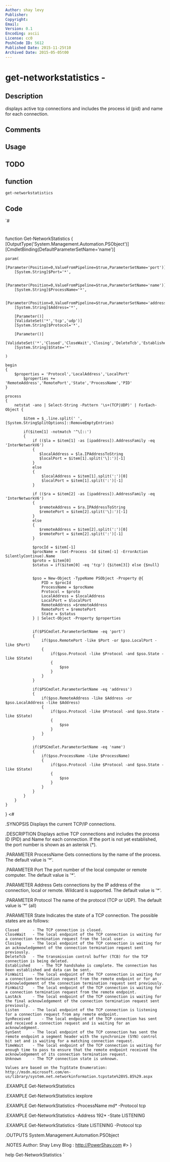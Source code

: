 ```yaml
---
Author: shay levy
Publisher: 
Copyright: 
Email: 
Version: 0.1
Encoding: ascii
License: cc0
PoshCode ID: 5612
Published Date: 2015-11-25t10
Archived Date: 2015-05-05t00
---
```


# get-networkstatistics - 

## Description

displays active tcp connections and includes the process id (pid) and name for each connection.

## Comments



## Usage



## TODO



## function

`get-networkstatistics`

## Code

`#
 #
 function Get-NetworkStatistics
 {
 	[OutputType('System.Management.Automation.PSObject')]
 	[CmdletBinding(DefaultParameterSetName='name')]
 	
 	param(
 		[Parameter(Position=0,ValueFromPipeline=$true,ParameterSetName='port')]
 		[System.String]$Port='*',
 		
 		[Parameter(Position=0,ValueFromPipeline=$true,ParameterSetName='name')]
 		[System.String]$ProcessName='*',
 		
 		[Parameter(Position=0,ValueFromPipeline=$true,ParameterSetName='address')]
 		[System.String]$Address='*',		
 		
 		[Parameter()]
 		[ValidateSet('*','tcp','udp')]
 		[System.String]$Protocol='*',
 
 		[Parameter()]
 		[ValidateSet('*','Closed','CloseWait','Closing','DeleteTcb','Established','FinWait1','FinWait2','LastAck','Listen','SynReceived','SynSent','TimeWait','Unknown')]
 		[System.String]$State='*'
 		
 	)
     
 	begin
 	{
 		$properties = 'Protocol','LocalAddress','LocalPort'
     		$properties += 'RemoteAddress','RemotePort','State','ProcessName','PID'
 	}
 	
 	process
 	{
 	    netstat -ano | Select-String -Pattern '\s+(TCP|UDP)' | ForEach-Object {
 
 	        $item = $_.line.split(' ',[System.StringSplitOptions]::RemoveEmptyEntries)
 
 	        if($item[1] -notmatch '^\[::')
 	        {           
 	            if (($la = $item[1] -as [ipaddress]).AddressFamily -eq 'InterNetworkV6')
 	            {
 	               $localAddress = $la.IPAddressToString
 	               $localPort = $item[1].split('\]:')[-1]
 	            }
 	            else
 	            {
 	                $localAddress = $item[1].split(':')[0]
 	                $localPort = $item[1].split(':')[-1]
 	            } 
 
 	            if (($ra = $item[2] -as [ipaddress]).AddressFamily -eq 'InterNetworkV6')
 	            {
 	               $remoteAddress = $ra.IPAddressToString
 	               $remotePort = $item[2].split('\]:')[-1]
 	            }
 	            else
 	            {
 	               $remoteAddress = $item[2].split(':')[0]
 	               $remotePort = $item[2].split(':')[-1]
 	            } 
 				
 				$procId = $item[-1]
 				$procName = (Get-Process -Id $item[-1] -ErrorAction SilentlyContinue).Name
 				$proto = $item[0]
 				$status = if($item[0] -eq 'tcp') {$item[3]} else {$null}				
 				
 				
 				$pso = New-Object -TypeName PSObject -Property @{
 					PID = $procId
 					ProcessName = $procName
 					Protocol = $proto
 					LocalAddress = $localAddress
 					LocalPort = $localPort
 					RemoteAddress =$remoteAddress
 					RemotePort = $remotePort
 					State = $status
 				} | Select-Object -Property $properties								
 
 
 				if($PSCmdlet.ParameterSetName -eq 'port')
 				{
 					if($pso.RemotePort -like $Port -or $pso.LocalPort -like $Port)
 					{
 					    if($pso.Protocol -like $Protocol -and $pso.State -like $State)
 						{
 							$pso
 						}
 					}
 				}
 
 				if($PSCmdlet.ParameterSetName -eq 'address')
 				{
 					if($pso.RemoteAddress -like $Address -or $pso.LocalAddress -like $Address)
 					{
 					    if($pso.Protocol -like $Protocol -and $pso.State -like $State)
 						{
 							$pso
 						}
 					}
 				}
 				
 				if($PSCmdlet.ParameterSetName -eq 'name')
 				{		
 					if($pso.ProcessName -like $ProcessName)
 					{
 						if($pso.Protocol -like $Protocol -and $pso.State -like $State)
 						{
 					   		$pso
 						}
 					}
 				}
 	        }
 	    }
 	}
 }
 <#
 
 .SYNOPSIS
 	Displays the current TCP/IP connections.
 
 .DESCRIPTION
 	Displays active TCP connections and includes the process ID (PID) and Name for each connection.
 	If the port is not yet established, the port number is shown as an asterisk (*).	
 	
 .PARAMETER ProcessName
 	Gets connections by the name of the process. The default value is '*'.
 	
 .PARAMETER Port
 	The port number of the local computer or remote computer. The default value is '*'.
 
 .PARAMETER Address
 	Gets connections by the IP address of the connection, local or remote. Wildcard is supported. The default value is '*'.
 
 .PARAMETER Protocol
 	The name of the protocol (TCP or UDP). The default value is '*' (all)
 	
 .PARAMETER State
 	Indicates the state of a TCP connection. The possible states are as follows:
 		
 	Closed	 	- The TCP connection is closed. 
 	CloseWait 	- The local endpoint of the TCP connection is waiting for a connection termination request from the local user. 
 	Closing 	- The local endpoint of the TCP connection is waiting for an acknowledgement of the connection termination request sent previously. 
 	DeleteTcb 	- The transmission control buffer (TCB) for the TCP connection is being deleted. 
 	Established 	- The TCP handshake is complete. The connection has been established and data can be sent. 
 	FinWait1 	- The local endpoint of the TCP connection is waiting for a connection termination request from the remote endpoint or for an acknowledgement of the connection termination request sent previously. 
 	FinWait2 	- The local endpoint of the TCP connection is waiting for a connection termination request from the remote endpoint. 
 	LastAck 	- The local endpoint of the TCP connection is waiting for the final acknowledgement of the connection termination request sent previously. 
 	Listen	 	- The local endpoint of the TCP connection is listening for a connection request from any remote endpoint. 
 	SynReceived 	- The local endpoint of the TCP connection has sent and received a connection request and is waiting for an acknowledgment. 
 	SynSent 	- The local endpoint of the TCP connection has sent the remote endpoint a segment header with the synchronize (SYN) control bit set and is waiting for a matching connection request. 
 	TimeWait	- The local endpoint of the TCP connection is waiting for enough time to pass to ensure that the remote endpoint received the acknowledgement of its connection termination request. 
 	Unknown		- The TCP connection state is unknown.
 	
 	Values are based on the TcpState Enumeration:
 	http://msdn.microsoft.com/en-us/library/system.net.networkinformation.tcpstate%28VS.85%29.aspx
 
 .EXAMPLE
 	Get-NetworkStatistics
 
 .EXAMPLE
 	Get-NetworkStatistics iexplore
 
 .EXAMPLE
 	Get-NetworkStatistics -ProcessName md* -Protocol tcp 
 
 .EXAMPLE
 	Get-NetworkStatistics -Address 192* -State LISTENING 
 
 .EXAMPLE
 	Get-NetworkStatistics -State LISTENING -Protocol tcp
 
 .OUTPUTS
 	System.Management.Automation.PSObject
 
 .NOTES
 	Author: Shay Levy
 	Blog  : http://PowerShay.com
 #>	
 }
 
 help Get-NetworkStatistics
`

